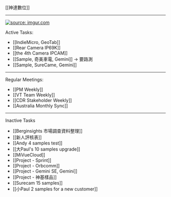 [[神達數位]]

---

<a href="https://imgur.com/8YKiM4Y"><img src="https://i.imgur.com/8YKiM4Y.png" title="source: imgur.com" /></a>

Active Tasks:
- [[IndieMicro, GeoTab]]
- [[Rear Camera IP69K]]
- [[the 4th Camera IPCAM]]
- [[Sample, 奇美車電, Gemini]] → 要路測
- [[Sample, SureCame, Gemini]]

---

Regular Meetings:
- [[PM Weekly]]
- [[VT Team Weekly]]
- [[CDR Stakeholder Weekly]]
- [[Australia Monthly Sync]]

---

Inactive Tasks
- [[Berginsights 市場調查資料整理]]
- [[新人評核表]]
- [[Andy 4 samples test]]
- [[大Paul's 10 samples upgrade]]
- [[MiVueCloud]]
- [[Project - Sprint]]
- [[Project - Orbcomm]]
- [[Project - Gemini SE, Gemini]]
- [[Project - 神基樣品]]
- [[Surecam 15 samples]]
- [[小Paul 2 samples for a  new customer]]

